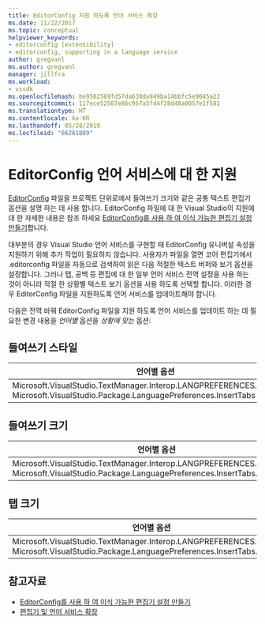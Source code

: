 ```yaml
---
title: EditorConfig 지원 하도록 언어 서비스 확장
ms.date: 11/22/2017
ms.topic: conceptual
helpviewer_keywords:
- editorconfig [extensibility]
- editorconfig, supporting in a language service
author: gregvanl
ms.author: gregvanl
manager: jillfra
ms.workload:
- vssdk
ms.openlocfilehash: be9502569fd57da630da949ba14bbfc5e9045a22
ms.sourcegitcommit: 117ece52507e86c957a5fd4f28d48a0057e1f581
ms.translationtype: HT
ms.contentlocale: ko-KR
ms.lasthandoff: 05/28/2019
ms.locfileid: "66261809"
---
```

# <a name="supporting-editorconfig-for-your-language-service"></a>EditorConfig 언어 서비스에 대 한 지원

[EditorConfig](http://editorconfig.org/) 파일을 프로젝트 단위로에서 들여쓰기 크기와 같은 공통 텍스트 편집기 옵션을 설명 하는 데 사용 합니다. EditorConfig 파일에 대 한 Visual Studio의 지원에 대 한 자세한 내용은 참조 하세요 [EditorConfig를 사용 하 여 이식 가능한 편집기 설정 만들기](../ide/create-portable-custom-editor-options.md)합니다.

대부분의 경우 Visual Studio 언어 서비스를 구현할 때 EditorConfig 유니버설 속성을 지원하기 위해 추가 작업이 필요하지 않습니다. 사용자가 파일을 열면 코어 편집기에서 .editorconfig 파일을 자동으로 검색하여 읽은 다음 적절한 텍스트 버퍼와 보기 옵션을 설정합니다. 그러나 탭, 공백 등 편집에 대 한 일부 언어 서비스 전역 설정을 사용 하는 것이 아니라 적절 한 상황별 텍스트 보기 옵션을 사용 하도록 선택할 합니다. 이러한 경우 EditorConfig 파일을 지원하도록 언어 서비스를 업데이트해야 합니다.

다음은 전역 바꿔 EditorConfig 파일을 지원 하도록 언어 서비스를 업데이트 하는 데 필요한 변경 내용을 _언어별_ 옵션을 _상황에 맞는_ 옵션:

## <a name="indent-style"></a>들여쓰기 스타일

언어별 옵션 | 상황에 맞는 옵션
-------|--------
Microsoft.VisualStudio.TextManager.Interop.LANGPREFERENCES.fInsertTabs<br/>Microsoft.VisualStudio.Package.LanguagePreferences.InsertTabs|!textBufferOptions.GetOptionValue(DefaultOptions.ConvertTabsToSpacesOptionId)<br/>!textView.Options.GetOptionValue(DefaultOptions.ConvertTabsToSpacesOptionId)

## <a name="indent-size"></a>들여쓰기 크기

언어별 옵션 | 상황에 맞는 옵션
-------|--------
Microsoft.VisualStudio.TextManager.Interop.LANGPREFERENCES.uIndentSize<br/>Microsoft.VisualStudio.Package.LanguagePreferences.InsertTabs.IndentSize|textBufferOptions.GetOptionValue(DefaultOptions.IndentSizeOptionId)<br/>textView.Options.GetOptionValue(DefaultOptions.IndentSizeOptionId)

## <a name="tab-size"></a>탭 크기

언어별 옵션 | 상황에 맞는 옵션
-------|--------
Microsoft.VisualStudio.TextManager.Interop.LANGPREFERENCES.uTabSize<br/>Microsoft.VisualStudio.Package.LanguagePreferences.InsertTabs.TabSize|textBufferOptions.GetOptionValue(DefaultOptions.TabSizeOptionId)<br/>textView.Options.GetOptionValue(DefaultOptions.TabSizeOptionId)

## <a name="see-also"></a>참고자료

- [EditorConfig를 사용 하 여 이식 가능한 편집기 설정 만들기](../ide/create-portable-custom-editor-options.md)
- [편집기 및 언어 서비스 확장](../extensibility/extending-the-editor-and-language-services.md)